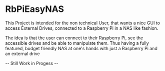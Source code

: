 # RbPiEasyNAS

This Project is intended for the non technical User, that wants a nice GUI to access External Drives, connected to 
a Raspberry Pi in a NAS like fashion.

The idea is that the user can connect to their Raspberry Pi, see the accessible drives and be able to manipulate them.
Thus having a fully featured, budget friendly NAS at one's hands with just a Raspberry Pi and an external drive

-- Still Work in Progess --
